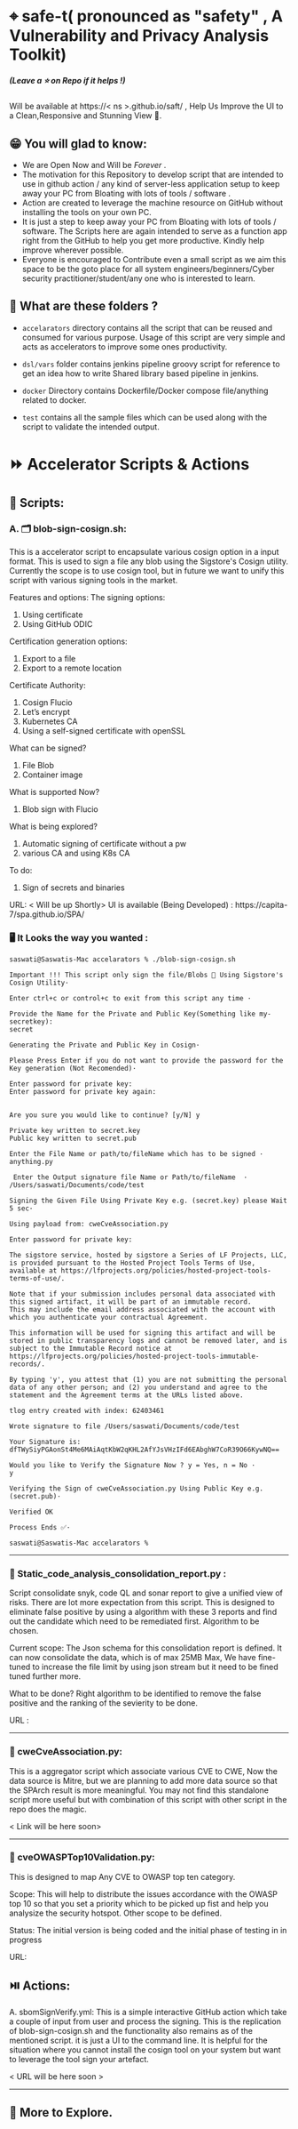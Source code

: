 # ⌖ safe-t( pronounced as "safety" , A Vulnerability and Privacy Analysis Toolkit)

##### (Leave a ⭐️ on Repo if it helps !)

Will be available at https://< ns >.github.io/saft/ , Help Us Improve the UI to a Clean,Responsive and Stunning View 🌁.

## :grin: You will glad to know: 

- We are Open Now and Will be _Forever_ .
- The motivation for this Repository to develop script that are intended to use in github action / any kind of server-less application setup to keep away your PC from Bloating with lots of tools / software .
- Action are created to leverage the machine resource on GitHub without installing the tools on your own PC.
- It is just a step to keep away your PC from Bloating with lots of tools / software. The Scripts here are again intended to serve as a function app right from the GitHub to help you get more productive. Kindly help improve wherever possible.
- Everyone is encouraged to Contribute even a small script as we aim this space to be the goto place for all system engineers/beginners/Cyber security practitioner/student/any one who is interested to learn.
  
## 🤔 What are these folders ?

- `accelarators` directory contains all the script that can be reused and consumed for various purpose. Usage of this script are very simple and acts as accelerators to improve some ones productivity.

- `dsl/vars` folder contains jenkins pipeline groovy script for reference to get an idea how to write Shared library based pipeline in jenkins.

- `docker` Directory contains Dockerfile/Docker compose file/anything related to docker.

- `test` contains all the sample files which can be used along with the script to validate the intended output.

  
# ⏩ Accelerator Scripts & Actions 

## :memo: Scripts:

### A. 🗂️ blob-sign-cosign.sh: 

This is a accelerator script to encapsulate various cosign option in a input format. This is used to sign a file any blob using the Sigstore's Cosign utility. 
Currently the scope is to use cosign tool, but in future we want to unify this script with various signing tools in the market.

Features and options:
The signing options:

1.	Using certificate
2.	Using GitHub ODIC

Certification generation options:

1.	Export to a file 
2.	Export to a remote location

Certificate Authority:

1.	Cosign Flucio
2.	Let’s encrypt
3.	Kubernetes CA
4.	Using a self-signed certificate with openSSL

What can be signed?
1.	File Blob
2.	Container image

What is supported Now?
1.	Blob sign with Flucio

What is being explored?
1.	Automatic signing of certificate without a pw
2.	various CA and using K8s CA

To do:
1.	Sign of secrets and binaries
   
URL: < Will be up Shortly>
UI is available (Being Developed) : https://capita-7/spa.github.io/SPA/

### 🖥️ It Looks the way you wanted :

```
saswati@Saswatis-Mac accelarators % ./blob-sign-cosign.sh

Important !!! This script only sign the file/Blobs 📂 Using Sigstore's Cosign Utility· 

Enter ctrl+c or control+c to exit from this script any time ·

Provide the Name for the Private and Public Key(Something like my-secretkey):
secret

Generating the Private and Public Key in Cosign·

Please Press Enter if you do not want to provide the password for the Key generation (Not Recomended)·

Enter password for private key: 
Enter password for private key again: 


Are you sure you would like to continue? [y/N] y

Private key written to secret.key
Public key written to secret.pub

Enter the File Name or path/to/fileName which has to be signed ·
anything.py

 Enter the Output signature file Name or Path/to/fileName  ·
/Users/saswati/Documents/code/test

Signing the Given File Using Private Key e.g. (secret.key) please Wait 5 sec·

Using payload from: cweCveAssociation.py

Enter password for private key: 

The sigstore service, hosted by sigstore a Series of LF Projects, LLC, is provided pursuant to the Hosted Project Tools Terms of Use, available at https://lfprojects.org/policies/hosted-project-tools-terms-of-use/.

Note that if your submission includes personal data associated with this signed artifact, it will be part of an immutable record.
This may include the email address associated with the account with which you authenticate your contractual Agreement.

This information will be used for signing this artifact and will be stored in public transparency logs and cannot be removed later, and is subject to the Immutable Record notice at https://lfprojects.org/policies/hosted-project-tools-immutable-records/.

By typing 'y', you attest that (1) you are not submitting the personal data of any other person; and (2) you understand and agree to the statement and the Agreement terms at the URLs listed above.

tlog entry created with index: 62403461

Wrote signature to file /Users/saswati/Documents/code/test

Your Signature is: dfTWySiyPGAonSt4Me6MAiAqtKbW2qKHL2AfYJsVHzIFd6EAbghW7CoR39O66KywNQ==

Would you like to Verify the Signature Now ? y = Yes, n = No ·
y

Verifying the Sign of cweCveAssociation.py Using Public Key e.g. (secret.pub)·

Verified OK

Process Ends ✅·

saswati@Saswatis-Mac accelarators %

```
----------------------------------------------

### 🧐 Static_code_analysis_consolidation_report.py : 
Script consolidate snyk, code QL and sonar report to give a unified view of risks. There are lot more expectation from this script. This is designed to eliminate false positive by using a algorithm with these 3 reports and find out the candidate which need to be remediated first. Algorithm to be chosen. 

Current scope: The Json schema for this consolidation report is defined. It can now consolidate the data, which is of max 25MB Max, We have fine-tuned to increase the file limit by using json stream but it need to be fined tuned further more.

What to be done? 
Right algorithm to be identified to remove the false positive and the ranking of the sevierity to be done.

URL : <will be here soon>

---------------------------------------------
### 🐞 cweCveAssociation.py: 
This is a aggregator script which associate various CVE to CWE, Now the data source is Mitre, but we are planning to add more data source so that the SPArch result is more meaningful. You may not find this standalone script more useful but with combination of this script with other script in the repo does the magic.

< Link will be here soon>

---------------------------------------------
### 🦟 cveOWASPTop10Validation.py:

This is designed to map Any CVE to OWASP top ten category.

Scope: This will help to distribute the issues accordance with the OWASP top 10 so that you set a priority which to be picked up fist and help you analysize the security hotspot. Other scope to be defined.

Status: The initial version is being coded and the initial phase of testing in in progress

URL: <will be here soon>

## ⏯️ Actions:

A. sbomSignVerify.yml: This is a simple interactive GitHub action which take a couple of input from user and process the signing. This is the replication of blob-sign-cosign.sh and the functionality also remains as of the mentioned script. it is just a UI to the command line. It is helpful for the situation where you cannot install the cosign tool on your system but want to leverage the tool sign your artefact.

< URL will be here soon >

-----------------------------------------------

## 🧭 More to Explore.
